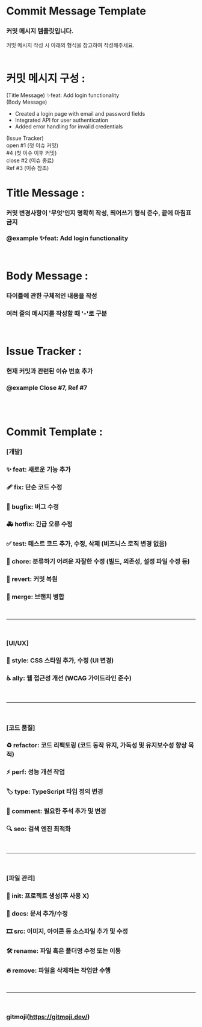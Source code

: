 # Commit Message Template
### 커밋 메시지 템플릿입니다.
커밋 메시지 작성 시 아래의 형식을 참고하여 작성해주세요.
<br /><br />

# 커밋 메시지 구성<intention> <scope>: <message>
(Title Message) ✨feat: Add login functionality  
(Body Message)
- Created a login page with email and password fields
- Integrated API for user authentication
- Added error handling for invalid credentials

(Issue Tracker)  
open #1 (첫 이슈 커밋)  
#4 (첫 이슈 이후 커밋)  
close #2 (이슈 종료)  
Ref #3 (이슈 참조)
<br />


# Title Message<intention> <scope>: <message>
### 커밋 변경사항이 '무엇'인지 명확히 작성, 띄어쓰기 형식 준수, 끝에 마침표 금지
### @example ✨feat: Add login functionality
<br />

# Body Message<intention> <scope>: <message>
### 타이틀에 관한 구체적인 내용을 작성
### 여러 줄의 메시지를 작성할 때 '-'로 구분
<br />

# Issue Tracker<intention> <scope>: <message>
### 현재 커밋과 관련된 이슈 번호 추가
### @example Close #7, Ref #7
<br /><br />

# Commit Template<intention> <scope>: <message>

### [개발]
### ✨ feat: 새로운 기능 추가
### 🩹 fix: 단순 코드 수정
### 🐛 bugfix: 버그 수정
### 🚑 hotfix: 긴급 오류 수정
### ✅ test: 테스트 코드 추가, 수정, 삭제 (비즈니스 로직 변경 없음)
### 🐳 chore: 분류하기 어려운 자잘한 수정 (빌드, 의존성, 설정 파일 수정 등)
### 🔄 revert: 커밋 복원
### 💫 merge: 브랜치 병합
<br />

---
<br />

### [UI/UX]
### 💄 style: CSS 스타일 추가, 수정 (UI 변경)
### ♿️ ally: 웹 접근성 개선 (WCAG 가이드라인 준수)
<br />

---
<br />

### [코드 품질]
### ♻️ refactor: 코드 리팩토링 (코드 동작 유지, 가독성 및 유지보수성 향상 목적)
### ⚡️ perf: 성능 개선 작업
### 🏷️ type: TypeScript 타입 정의 변경
### 💬 comment: 필요한 주석 추가 및 변경
### 🔍️ seo: 검색 엔진 최적화
<br />

---
<br />

### [파일 관리]
### 🎉 init: 프로젝트 생성(후 사용 X)
### 📝 docs: 문서 추가/수정
### 🎞 src: 이미지, 아이콘 등 소스파일 추가 및 수정
### 🛠 rename: 파일 혹은 폴더명 수정 또는 이동
### 🔥 remove: 파일을 삭제하는 작업만 수행
<br />

---
<br />

### gitmoji(https://gitmoji.dev/)
